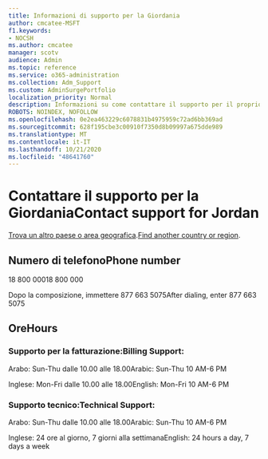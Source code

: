 ```yaml
---
title: Informazioni di supporto per la Giordania
author: cmcatee-MSFT
f1.keywords:
- NOCSH
ms.author: cmcatee
manager: scotv
audience: Admin
ms.topic: reference
ms.service: o365-administration
ms.collection: Adm_Support
ms.custom: AdminSurgePortfolio
localization_priority: Normal
description: Informazioni su come contattare il supporto per il proprio paese o area geografica.
ROBOTS: NOINDEX, NOFOLLOW
ms.openlocfilehash: 0e2ea463229c6078831b4975959c72ad6bb369ad
ms.sourcegitcommit: 628f195cbe3c00910f7350d8b09997a675dde989
ms.translationtype: MT
ms.contentlocale: it-IT
ms.lasthandoff: 10/21/2020
ms.locfileid: "48641760"
---
```

# <a name="contact-support-for-jordan"></a><span data-ttu-id="e4b61-103">Contattare il supporto per la Giordania</span><span class="sxs-lookup"><span data-stu-id="e4b61-103">Contact support for Jordan</span></span>

<span data-ttu-id="e4b61-104">[Trova un altro paese o area geografica](../contact-support-for-business-products.md).</span><span class="sxs-lookup"><span data-stu-id="e4b61-104">[Find another country or region](../contact-support-for-business-products.md).</span></span>

## <a name="phone-number"></a><span data-ttu-id="e4b61-105">Numero di telefono</span><span class="sxs-lookup"><span data-stu-id="e4b61-105">Phone number</span></span>
<span data-ttu-id="e4b61-106">18 800 000</span><span class="sxs-lookup"><span data-stu-id="e4b61-106">18 800 000</span></span>

<span data-ttu-id="e4b61-107">Dopo la composizione, immettere 877 663 5075</span><span class="sxs-lookup"><span data-stu-id="e4b61-107">After dialing, enter 877 663 5075</span></span>

## <a name="hours"></a><span data-ttu-id="e4b61-108">Ore</span><span class="sxs-lookup"><span data-stu-id="e4b61-108">Hours</span></span>
### <a name="billing-support"></a><span data-ttu-id="e4b61-109">Supporto per la fatturazione:</span><span class="sxs-lookup"><span data-stu-id="e4b61-109">Billing Support:</span></span>

<span data-ttu-id="e4b61-110">Arabo: Sun-Thu dalle 10.00 alle 18.00</span><span class="sxs-lookup"><span data-stu-id="e4b61-110">Arabic: Sun-Thu 10 AM-6 PM</span></span>

<span data-ttu-id="e4b61-111">Inglese: Mon-Fri dalle 10.00 alle 18.00</span><span class="sxs-lookup"><span data-stu-id="e4b61-111">English: Mon-Fri 10 AM-6 PM</span></span>

### <a name="technical-support"></a><span data-ttu-id="e4b61-112">Supporto tecnico:</span><span class="sxs-lookup"><span data-stu-id="e4b61-112">Technical Support:</span></span>

<span data-ttu-id="e4b61-113">Arabo: Sun-Thu dalle 10.00 alle 18.00</span><span class="sxs-lookup"><span data-stu-id="e4b61-113">Arabic: Sun-Thu 10 AM-6 PM</span></span>

<span data-ttu-id="e4b61-114">Inglese: 24 ore al giorno, 7 giorni alla settimana</span><span class="sxs-lookup"><span data-stu-id="e4b61-114">English: 24 hours a day, 7 days a week</span></span>
